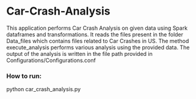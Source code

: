 # Car-Crash-Analysis

This application performs Car Crash Analysis on given data using Spark dataframes and transformations. It reads the files present in the folder Data_files
which contains files related to Car Crashes in US. The method execute_analysis performs various analysis using the provided data.
The output of the analysis is written in the file path provided in Configurations/Configurations.conf

### How to run:
python car_crash_analysis.py
 
